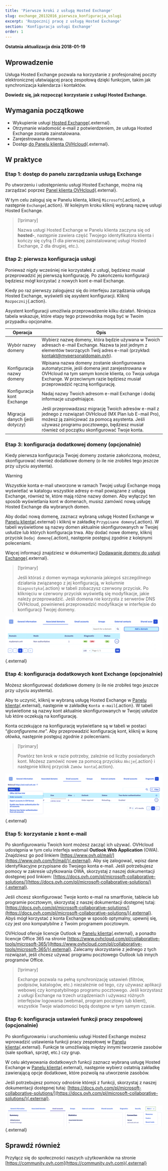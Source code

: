 ```yaml
---
title: 'Pierwsze kroki z usługą Hosted Exchange'
slug: exchange_20132016_pierwsza_konfiguracja_uslugi
excerpt: 'Rozpocznij pracę z usługą Hosted Exchange'
section: 'Konfiguracja usługi Exchange'
order: 1
---
```


**Ostatnia aktualizacja dnia 2018-01-19**

## Wprowadzenie

Usługa Hosted Exchange pozwala na korzystanie z profesjonalnej poczty elektronicznej ułatwiającej pracę zespołową dzięki funkcjom, takim jak synchronizacja kalendarza i kontaktów.

**Dowiedz się, jak rozpocząć korzystanie z usługi  Hosted Exchange.**

## Wymagania początkowe

- Wykupienie usługi [Hosted Exchange](https://www.ovhcloud.com/pl/emails/hosted-exchange/){.external}.
- Otrzymanie wiadomość e-mail z potwierdzeniem, że usługa Hosted Exchange została zainstalowana.
- Zarejestrowana domena.
- Dostęp [do Panelu klienta OVHcloud](https://www.ovh.com/auth/?action=gotomanager&from=https://www.ovh.pl/&ovhSubsidiary=pl){.external}.

## W praktyce

### Etap 1: dostęp do panelu zarządzania usługą Exchange

Po utworzeniu i udostępnieniu usługi Hosted Exchange, można nią zarządzać poprzez [Panel klienta OVHcloud](https://www.ovh.com/auth/?action=gotomanager&from=https://www.ovh.pl/&ovhSubsidiary=pl){.external}.

W tym celu zaloguj się w Panelu klienta, kliknij `Microsoft`{.action}, a następnie `Exchange`{.action}. W kolejnym kroku kliknij wybraną nazwę usługi  Hosted Exchange.

> [!primary]
>
> Nazwa usługi Hosted Exchange w Panelu klienta zaczyna się od **hosted-**, następnie zawiera część Twojego identyfikatora klienta i kończy się cyfrą (1 dla pierwszej zainstalowanej usługi Hosted Exchange, 2 dla drugiej, etc.).
>

### Etap 2: pierwsza konfiguracja usługi

Ponieważ nigdy wcześniej nie korzystałeś z usługi, będziesz musiał przeprowadzić jej pierwszą konfigurację. Po zakończeniu konfiguracji będziesz mógł korzystać z nowych kont e-mail Exchange.

Kiedy po raz pierwszy zalogujesz się do interfejsu zarządzania usługą Hosted Exchange, wyświetli się asystent konfiguracji. Kliknij `Rozpocznij`{.action}.

Asystent konfiguracji umożliwia przeprowadzenie kilku działań. Niniejsza tabela wskazuje, które etapy tego przewodnika mogą być w Twoim przypadku opcjonalne.

|Operacja|Opis|
|---|---|
|Wybór nazwy domeny|Wybierz nazwę domeny, która będzie używana w Twoich adresach e-mail Exchange. Nazwa ta jest jednym z elementów tworzących Twój adres e-mail (przykład: kontakt@mypersonaldomain.ovh).|
|Konfiguracja nazwy domeny|Wpisana nazwa domeny zostanie skonfigurowana automatycznie, jeśli domena jest zarejestrowana w OVHcloud na tym samym koncie klienta, co Twoja usługa Exchange. W przeciwnym razie będziesz musiał przeprowadzić ręczną konfigurację.|
|Konfiguracja kont Exchange|Nadaj nazwy Twoich adresom e-mail Exchange i dodaj informacje uzupełniające.|
|Migracja danych (jeśli dotyczy)|Jeśli przeprowadzasz migrację Twoich adresów e-mail z jednego z rozwiązań OVHcloud (MX Plan lub E-mail Pro), możesz ją zainicjować za pomocą asystenta. Jeśli używasz programu pocztowego, będziesz musiał również od początku skonfigurować Twoje konta. |

### Etap 3: konfiguracja dodatkowej domeny (opcjonalnie)

Kiedy pierwsza konfiguracja Twojej domeny zostanie zakończona, możesz, skonfigurować również dodatkowe domeny (o ile nie zrobiłeś tego jeszcze przy użyciu asystenta).

> [!warning]
>
> Wszystkie konta e-mail utworzone w ramach Twojej usługi Exchange mogą wyświetlać w katalogu wszystkie adresy e-mail powiązane z usługą Exchange, również te, które mają różne nazwy domen. Aby wyłączyć ten sposób wyświetlania kont w domenach, musisz zamówić nową usługę Hosted Exchange dla wybranych domen.
>

Aby dodać nową domenę, zaznacz wybraną usługę Hosted Exchange w [Panelu klienta](https://www.ovh.com/auth/?action=gotomanager&from=https://www.ovh.pl/&ovhSubsidiary=pl){.external} i kliknij w zakładkę `Przypisane domeny`{.action}. W tabeli wyświetlone są nazwy domen aktualnie skonfigurowanych w Twojej usłudze lub których konfiguracja trwa. Aby dodać nowe domeny, kliknij przycisk `Dodaj domenę`{.action}, następnie postępuj zgodnie z kolejnymi poleceniami.

Więcej informacji znajdziesz w dokumentacji [Dodawanie domeny do usługi Exchange](https://docs.ovh.com/pl/microsoft-collaborative-solutions/dodanie-domeny-exchange/){.external}.

> [!primary]
>
> Jeśli któraś z domen wymaga wykonania jakiegoś szczególnego działania związanego z jej konfiguracją, w kolumnie `Diagnostyka`{.action} w tabeli zobaczysz czerwony przycisk. Po kliknięciu w czerwony przycisk wyświetlą się modyfikacje, jakie należy przeprowadzić. Jeśli domena nie korzysta z serwerów DNS OVHcloud, powinieneś przeprowadzić modyfikacje w interfejsie do konfiguracji Twojej domeny. 
>

![Dodanie domeny](images/first-steps-hosted-exchange-add-domain.png){.external}

### Etap 4: konfiguracja dodatkowych kont Exchange (opcjonalnie)

Możesz skonfigurować dodatkowe domeny (o ile nie zrobiłeś tego jeszcze przy użyciu asystenta).

Aby to uczynić, kliknij w wybraną usługę Hosted Exchange w [Panelu klienta](https://www.ovh.com/auth/?action=gotomanager&from=https://www.ovh.pl/&ovhSubsidiary=pl){.external}, następnie w zakładkę `Konta e-mail`{.action}. W tabeli wyświetlone są nazwy kont aktualnie skonfigurowanych w Twojej usłudze lub które oczekują na konfigurację.

Konta oczekujące na konfigurację wyświetlane są w tabeli w postaci “*@configureme.me*”. Aby przeprowadzić konfigurację kont, kliknij w ikonę ołówka, następnie postępuj zgodnie z poleceniami.

> [!primary]
>
> Powtórz ten krok w razie potrzeby, zależnie od liczby posiadanych kont. Możesz zamówić nowe za pomocą przycisku `Akcje`{.action} i następnie kliknij przycisk `Zamów konta`{.action}.
>

![Dodanie konta](images/first-steps-hosted-exchange-add-account.png){.external}

### Etap 5: korzystanie z kont e-mail

Po skonfigurowaniu Twoich kont możesz zacząć ich używać. OVHcloud udostępnia w tym celu interfejs webmail **Outlook Web Application** (OWA). Znajdziesz go pod linkiem [https://www.ovh.pl/mail/](https://www.ovh.com/fr/mail/){.external}. Aby się zalogować, wpisz dane identyfikacyjne przypisane do Twojego konta e-mail. Jeśli potrzebujesz pomocy w zakresie użytkowania OWA, skorzystaj z naszej dokumentacji dostępnej pod linkiem: [https://docs.ovh.com/pl/microsoft-collaborative-solutions/](https://docs.ovh.com/pl/microsoft-collaborative-solutions/){.external}.

Jeśli chcesz skonfigurować Twoje konto e-mail na smartfonie, tablecie lub programie pocztowym, skorzystaj z naszej dokumentacji dostępnej tutaj: [https://docs.ovh.com/pl/microsoft-collaborative-solutions/](https://docs.ovh.com/pl/microsoft-collaborative-solutions/){.external}. Abyś mógł korzystać z konta Exchange w sposób optymalny, upewnij się, czy jest ono kompatybilne z Twoim programem pocztowym.

OVHcloud oferuje licencje Outlook w [Panelu klienta](https://www.ovh.com/auth/?action=gotomanager&from=https://www.ovh.pl/&ovhSubsidiary=pl){.external}, a ponadto licencje Office 365 na stronie [https://www.ovhcloud.com/pl/collaborative-tools/microsoft-365/](https://www.ovhcloud.com/pl/collaborative-tools/microsoft-365/){.external}. Zalecamy skorzystanie z jednego z tych rozwiązań, jeśli chcesz używać programu pocztowego Outlook lub innych programów Office.

> [!primary]
>
> Exchange pozwala na pełną synchronizację ustawień (filtrów, podpisów, katalogów, etc.) niezależnie od tego, czy używasz aplikacji webowej czy kompatybilnego programu pocztowego.
> Jeśli korzystasz z usługi Exchange na trzech urządzeniach i używasz różnych interfejsów logowania (webmail, program pocztowy lub klient), wszystkie Twoje wiadomości będą dostępne w tym samym czasie.
>

### Etap 6:  konfiguracja ustawień funkcji pracy zespołowej (opcjonalnie)

Po skonfigurowaniu i uruchomieniu usługi Hosted Exchange możesz wprowadzić ustawienia funkcji pracy zespołowej w [Panelu klienta](https://www.ovh.com/auth/?action=gotomanager&from=https://www.ovh.pl/&ovhSubsidiary=pl){.external}. Funkcje te umożliwiają między innymi tworzenie zasobów (sale spotkań, sprzęt, etc.) czy grup.

W celu aktywowania dodatkowych funkcji zaznacz wybraną usługę Hosted Exchange w [Panelu klienta](https://www.ovh.com/auth/?action=gotomanager&from=https://www.ovh.pl/&ovhSubsidiary=pl){.external}, następnie wybierz ostatnią zakładkę zawierającą opcje dodatkowe, które pozwolą na utworzenie zasobów.

Jeśli potrzebujesz pomocy odnośnie którejś z funkcji, skorzystaj z naszej dokumentacji dostępnej tutaj: [https://docs.ovh.com/pl/microsoft-collaborative-solutions/](https://docs.ovh.com/pl/microsoft-collaborative-solutions/){.external}.

![Funkcje pracy zespołowej](images/first-steps-hosted-exchange-intro-to-functions.png){.external}

## Sprawdź również

Przyłącz się do społeczności naszych użytkowników na stronie [https://community.ovh.com](https://community.ovh.com){.external}